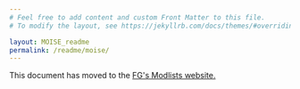 ```yaml
---
# Feel free to add content and custom Front Matter to this file.
# To modify the layout, see https://jekyllrb.com/docs/themes/#overriding-theme-defaults

layout: MOISE_readme
permalink: /readme/moise/
---
```


This document has moved to the [FG's Modlists website.](https://www.fgsmodlists.com/moise)